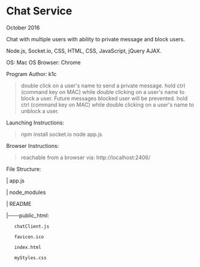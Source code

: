 # Chat Service 

October 2016

Chat with multiple users with ability to private message and block users.

Node.js, Socket.io, CSS, HTML, CSS, JavaScript, jQuery AJAX.

OS: Mac OS
Browser: Chrome

Program Author: k1c
> double click on a user's name to send a private message.
> hold ctrl (command key on MAC) while double clicking on a user's name to block a user.
Future messages blocked user will be prevented. 
> hold ctrl (command key on MAC) while double clicking on a user's name to unblock a user.


Launching Instructions:
> npm install socket.io
> node app.js

Browser Instructions:
> reachable from a browser via: http://localhost:2406/


File Structure:

|   app.js

|   node_modules

|   README

|───public_html:

       chatClient.js

       favicon.ico

       index.html

       myStyles.css
